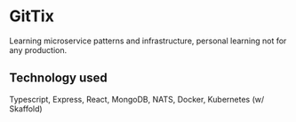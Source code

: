 # GitTix
Learning microservice patterns and infrastructure, personal learning not for any production.

## Technology used
Typescript, Express, React, MongoDB, NATS, Docker, Kubernetes (w/ Skaffold)
